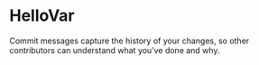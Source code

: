 # HelloVar
Commit messages capture the history of your changes, so other contributors can understand what you’ve done and why.
